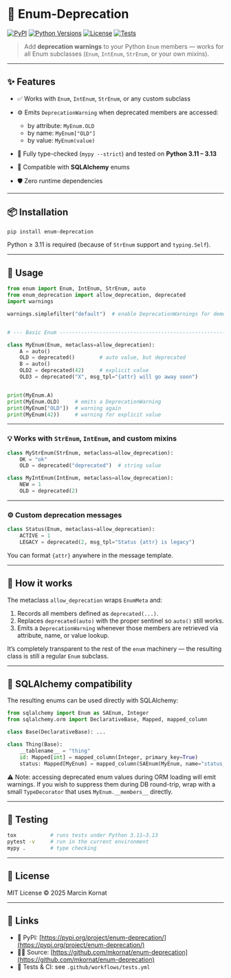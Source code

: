 
# 🧩 Enum-Deprecation

[![PyPI](https://img.shields.io/pypi/v/enum-deprecation.svg)](https://pypi.org/project/enum-deprecation/)
[![Python Versions](https://img.shields.io/pypi/pyversions/enum-deprecation.svg)](https://pypi.org/project/enum-deprecation/)
[![License](https://img.shields.io/pypi/l/enum-deprecation.svg)](https://github.com/mkornat/enum-deprecation/blob/master/LICENSE)
[![Tests](https://github.com/mkornat/enum-deprecation/actions/workflows/workflow.yml/badge.svg)](https://github.com/mkornat/enum-deprecation/actions)

> Add **deprecation warnings** to your Python `Enum` members —
> works for all Enum subclasses (`Enum`, `IntEnum`, `StrEnum`, or your own mixins).

---

## ✨ Features

* ✅ Works with `Enum`, `IntEnum`, `StrEnum`, or any custom subclass
* ⚙️ Emits `DeprecationWarning` when deprecated members are accessed:

  * by attribute: `MyEnum.OLD`
  * by name: `MyEnum["OLD"]`
  * by value: `MyEnum(value)`
* 🧾 Fully type-checked (`mypy --strict`) and tested on **Python 3.11 – 3.13**
* 🧱 Compatible with **SQLAlchemy** enums
* 🛡 Zero runtime dependencies

---

## 📦 Installation

```bash
pip install enum-deprecation
```

Python ≥ 3.11 is required (because of `StrEnum` support and `typing.Self`).

---

## 🧠 Usage

```python
from enum import Enum, IntEnum, StrEnum, auto
from enum_deprecation import allow_deprecation, deprecated
import warnings

warnings.simplefilter("default")  # enable DeprecationWarnings for demo


# --- Basic Enum --------------------------------------------------------------

class MyEnum(Enum, metaclass=allow_deprecation):
    A = auto()
    OLD = deprecated()        # auto value, but deprecated
    B = auto()
    OLD2 = deprecated(42)     # explicit value
    OLD3 = deprecated("X", msg_tpl="{attr} will go away soon")


print(MyEnum.A)
print(MyEnum.OLD)     # emits a DeprecationWarning
print(MyEnum["OLD"])  # warning again
print(MyEnum(42))     # warning for explicit value
```

---

### 💡 Works with `StrEnum`, `IntEnum`, and custom mixins

```python
class MyStrEnum(StrEnum, metaclass=allow_deprecation):
    OK = "ok"
    OLD = deprecated("deprecated")  # string value
```

```python
class MyIntEnum(IntEnum, metaclass=allow_deprecation):
    NEW = 1
    OLD = deprecated(2)
```

---

### ⚙️ Custom deprecation messages

```python
class Status(Enum, metaclass=allow_deprecation):
    ACTIVE = 1
    LEGACY = deprecated(2, msg_tpl="Status {attr} is legacy")
```

You can format `{attr}` anywhere in the message template.

---

## 🧩 How it works

The metaclass `allow_deprecation` wraps `EnumMeta` and:

1. Records all members defined as `deprecated(...)`.
2. Replaces `deprecated(auto)` with the proper sentinel so `auto()` still works.
3. Emits a `DeprecationWarning` whenever those members are retrieved via attribute, name, or value lookup.

It’s completely transparent to the rest of the `enum` machinery — the resulting class is still a regular `Enum` subclass.

---

## 🧰 SQLAlchemy compatibility

The resulting enums can be used directly with SQLAlchemy:

```python
from sqlalchemy import Enum as SAEnum, Integer
from sqlalchemy.orm import DeclarativeBase, Mapped, mapped_column

class Base(DeclarativeBase): ...

class Thing(Base):
    __tablename__ = "thing"
    id: Mapped[int] = mapped_column(Integer, primary_key=True)
    status: Mapped[MyEnum] = mapped_column(SAEnum(MyEnum, name="status_enum"))
```

⚠️ Note: accessing deprecated enum values during ORM loading will emit warnings.
If you wish to suppress them during DB round-trip, wrap with a small
`TypeDecorator` that uses `MyEnum.__members__` directly.

---

## 🧪 Testing

```bash
tox           # runs tests under Python 3.11–3.13
pytest -v     # run in the current environment
mypy .        # type checking
```

---

## 🧾 License

MIT License © 2025 Marcin Kornat

---

## 🧭 Links

* 📘 PyPI: [https://pypi.org/project/enum-deprecation/](https://pypi.org/project/enum-deprecation/)
* 🧑‍💻 Source: [https://github.com/mkornat/enum-deprecation](https://github.com/mkornat/enum-deprecation)
* 🧪 Tests & CI: see `.github/workflows/tests.yml`
